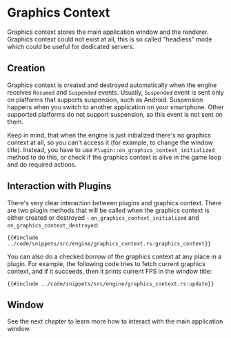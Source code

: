 # Graphics Con**t**ext

Graphics context stores the main application window and the renderer. Graphics context could not exist at all, this is 
so called "headless" mode which could be useful for dedicated servers.

## Creation

Graphics context is created and destroyed automatically when the engine receives `Resumed` and `Suspended`
events. Usually, `Suspended` event is sent only on platforms that supports suspension, such as Android.
Suspension happens when you switch to another application on your smartphone. Other supported platforms
do not support suspension, so this event is not sent on them.

Keep in mind, that when the engine is just initialized there's no graphics context at all, so you
can't access it (for example, to change the window title). Instead, you have to use 
`Plugin::on_graphics_context_initialized` method to do this, or check if the graphics context is alive in
the game loop and do required actions.

## Interaction with Plugins

There's very clear interaction between plugins and graphics context. There are two plugin methods that 
will be called when the graphics context is either created or destroyed - `on_graphics_context_initialized` 
and `on_graphics_context_destroyed`:

```rust,no_run
{{#include ../code/snippets/src/engine/graphics_context.rs:graphics_context}}
```

You can also do a checked borrow of the graphics context at any place in a plugin. For example, the following
code tries to fetch current graphics context, and if it succeeds, then it prints current FPS in the window 
title:

```rust,no_run
{{#include ../code/snippets/src/engine/graphics_context.rs:update}}
```

## Window

See the next chapter to learn more how to interact with the main application window.